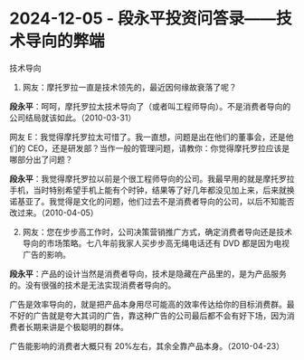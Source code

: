 # 2024-12-05 - 段永平投资问答录——技术导向的弊端

技术导向

01. 网友：摩托罗拉一直是技术领先的，最近因何缘故衰落了呢？

**段永平**：呵呵，摩托罗拉太技术导向了（或者叫工程师导向）。不是消费者导向的公司结局就该如此。（2010-03-31） 

网友 E：我觉得摩托罗拉太可惜了。我一直想，问题是出在他们的董事会，还是他们的 CEO，还是研发部？当作一般的管理问题，请教你：你觉得摩托罗拉应该是哪部分出了问题？

**段永平**：我觉得摩托罗拉以前是个很工程师导向的公司。我最早用的就是摩托罗拉手机，当时特别希望手机上能有个时钟，结果等了好几年都没见加上来，后来就换诺基亚了。我觉得是文化的问题，他们过去不是消费者导向的公司，以后不知能否改过来。（2010-04-05）

02. 网友：您在步步高工作时，公司决策营销推广方式，确定消费者导向还是技术导向的市场策略。七八年前我家人买步步高无绳电话还有 DVD 都是因为电视广告的影响。

**段永平**：产品的设计当然是消费者导向，技术是隐藏在产品里的，是为产品服务的。没有很强的技术是无法实现消费者导向的。

广告是效率导向的，就是把产品本身用尽可能高的效率传达给你的目标消费群。最不好的广告就是夸大其词的广告，靠这种广告的公司最后都不会有好下场，因为消费者长期来讲是个极聪明的群体。

广告能影响的消费者大概只有 20%左右，其余全靠产品本身。（2010-04-23）